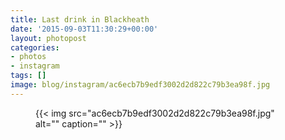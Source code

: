 ```yaml
---
title: Last drink in Blackheath
date: '2015-09-03T11:30:29+00:00'
layout: photopost
categories:
- photos
- instagram
tags: []
image: blog/instagram/ac6ecb7b9edf3002d2d822c79b3ea98f.jpg
---
```


<figure class="photo photo--square">
  {{< img src="ac6ecb7b9edf3002d2d822c79b3ea98f.jpg" alt="" caption="" >}}

</figure>



